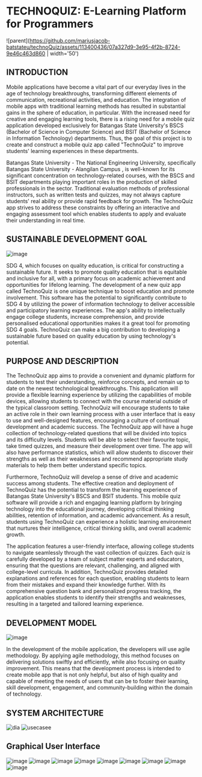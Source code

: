 # TECHNOQUIZ: E-Learning Platform for Programmers
![parent](https://github.com/mariusjacob-batstateu/technoQuiz/assets/113400436/07a327d9-3e95-4f2b-8724-9e46c463d860 | width='50')
## INTRODUCTION
  Mobile applications have become a vital part of our everyday lives in the age of technology breakthroughs, transforming different elements of communication, recreational activities, and education. The integration of mobile apps with traditional learning methods has resulted in substantial gains in the sphere of education, in particular. With the increased need for creative and engaging learning tools, there is a rising need for a mobile quiz application developed exclusively for Batangas State University's BSCS (Bachelor of Science in Computer Science) and BSIT (Bachelor of Science in Information Technology) departments. Thus, the goal of this project is to create and construct a mobile quiz app called "TechnoQuiz" to improve students' learning experiences in these departments.

Batangas State University - The National Engineering University, specifically Batangas State University -  Alangilan Campus , is well-known for its significant concentration on technology-related courses, with the BSCS and BSIT departments playing important roles in the production of skilled professionals in the sector. Traditional evaluation methods of professional instructors, such as written tests and quizzes, may not always capture students' real ability or provide rapid feedback for growth. The TechnoQuiz app strives to address these constraints by offering an interactive and engaging assessment tool which enables students to apply and evaluate their understanding in real time.

## SUSTAINABLE DEVELOPMENT GOAL
![image](https://github.com/mariusjacob-batstateu/technoQuiz/assets/113400436/6f160bc8-bb0f-4669-9587-198579f9329c)

SDG 4, which focuses on quality education, is critical for constructing a sustainable future. It seeks to promote quality education that is equitable and inclusive for all, with a primary focus on academic achievement and opportunities for lifelong learning. The development of a new quiz app called TechnoQuiz is one unique technique to boost education and promote involvement. This software has the potential to significantly contribute to SDG 4 by utilizing the power of information technology to deliver accessible and participatory learning experiences. The app's ability to intellectually engage college students, increase comprehension, and provide personalised educational opportunities makes it a great tool for promoting SDG 4 goals. TechnoQuiz can make a big contribution to developing a sustainable future based on quality education by using technology's potential.

## PURPOSE AND DESCRIPTION
The TechnoQuiz app aims to provide a convenient and dynamic platform for students to test their understanding, reinforce concepts, and remain up to date on the newest technological breakthroughs. This application will provide a flexible learning experience by utilizing the capabilities of mobile devices, allowing students to connect with the course material outside of the typical classroom setting. TechnoQuiz will encourage students to take an active role in their own learning process with a user interface that is easy to use and well-designed features, encouraging a culture of continual development and academic success.
  The TechnoQuiz app will have a huge collection of technology-related questions that will be divided into topics and its difficulty levels. Students will be able to select their favourite topic, take timed quizzes, and measure their development over time. The app will also have performance statistics, which will allow students to discover their strengths as well as their weaknesses and recommend appropriate study materials to help them better understand specific topics.

Furthermore, TechnoQuiz will develop a sense of drive and academic success among students. The effective creation and deployment of TechnoQuiz has the potential to transform the learning experience of Batangas State University's BSCS and BSIT students. This mobile quiz software will provide a rich and engaging learning platform by bringing technology into the educational journey, developing critical thinking abilities, retention of information, and academic advancement. As a result, students using TechnoQuiz can experience a holistic learning environment that nurtures their intelligence, critical thinking skills, and overall academic growth. 

The application features a user-friendly interface, allowing college students to navigate seamlessly through the vast collection of quizzes. Each quiz is carefully developed by a team of subject matter experts and educators, ensuring that the questions are relevant, challenging, and aligned with college-level curricula. In addition, TechnoQuiz provides detailed explanations and references for each question, enabling students to learn from their mistakes and expand their knowledge further. With its comprehensive question bank and personalized progress tracking, the application enables students to identify their strengths and weaknesses, resulting in a targeted and tailored learning experience.


## DEVELOPMENT MODEL
![image](https://github.com/mariusjacob-batstateu/technoQuiz/assets/113400436/83d281f4-9ac0-4faf-b81d-4f95ae85f587)

In the development of the mobile application, the developers will use agile methodology. By applying agile methodology, this method focuses on delivering solutions swiftly and efficiently, while also focusing on quality improvement. This means that the development process is intended to create mobile app that is not only helpful, but also of high quality and capable of meeting the needs of users that can be to foster their learning, skill development, engagement, and community-building within the domain of technology. 

## SYSTEM ARCHITECTURE
![dia](https://github.com/mariusjacob-batstateu/technoQuiz/assets/113400436/63f39137-520d-4006-b6c7-ba82d99d09da)
![usecasee](https://github.com/mariusjacob-batstateu/technoQuiz/assets/113400436/1585d8ec-e7f8-4988-9d9e-6b80e9ac7736)




## Graphical User Interface
 
![image](https://github.com/mariusjacob-batstateu/technoQuiz/assets/113400436/1912baf7-690b-43e9-adaa-85d796715b4e)
![image](https://github.com/mariusjacob-batstateu/technoQuiz/assets/113400436/0f4e02c8-9cb1-4a2e-8ee9-bc67c302f75e) ![image](https://github.com/mariusjacob-batstateu/technoQuiz/assets/113400436/f4c1eb2d-578c-4d39-a054-c0b2f78f6118) ![image](https://github.com/mariusjacob-batstateu/technoQuiz/assets/113400436/9c6c4cee-25e7-4e6b-9824-e61b8f37b367) ![image](https://github.com/mariusjacob-batstateu/technoQuiz/assets/113400436/6e635661-a6ef-4681-91dd-bbb61cdc9076) ![image](https://github.com/mariusjacob-batstateu/technoQuiz/assets/113400436/bda27ffa-5965-4236-aede-c1e1e859a16c) ![image](https://github.com/mariusjacob-batstateu/technoQuiz/assets/113400436/ea8d7f50-3362-40d7-9d6e-b1edf90c8446) ![image](https://github.com/mariusjacob-batstateu/technoQuiz/assets/113400436/01ec1183-f24a-4718-8f8d-7dbc91ed37e7) ![image](https://github.com/mariusjacob-batstateu/technoQuiz/assets/113400436/5cb5923d-3552-4fcd-887a-ff2d0b69a4bb)

